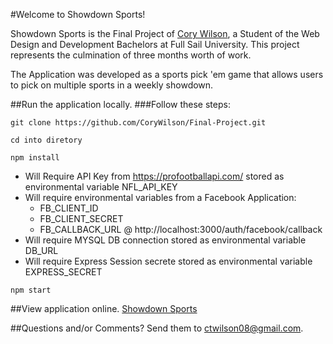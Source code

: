 #Welcome to Showdown Sports!

Showdown Sports is the Final Project of [Cory Wilson](https://github.com/CoryWilson), a Student of the Web Design and Development Bachelors at Full Sail University. This project represents the culmination of three months worth of work.

The Application was developed as a sports pick 'em game that allows users to pick on multiple sports in a weekly showdown.

##Run the application locally.
###Follow these steps:

`git clone https://github.com/CoryWilson/Final-Project.git`

`cd into diretory`

`npm install`

* Will Require API Key from https://profootballapi.com/ stored as environmental variable NFL_API_KEY
* Will require environmental variables from a Facebook Application:
  * FB_CLIENT_ID
  * FB_CLIENT_SECRET
  * FB_CALLBACK_URL @ http://localhost:3000/auth/facebook/callback
* Will require MYSQL DB connection stored as environmental variable DB_URL
* Will require Express Session secrete stored as environmental variable EXPRESS_SECRET

`npm start`

##View application online.
[Showdown Sports](http://mysterious-bayou-8903.herokuapp.com/)

##Questions and/or Comments?
Send them to [ctwilson08@gmail.com](mailto://ctwilson08@gmail.com).
